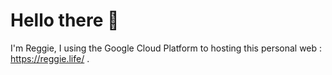 # Hello there 👋

I'm Reggie, I using the Google Cloud Platform to hosting this personal web : https://reggie.life/ .
